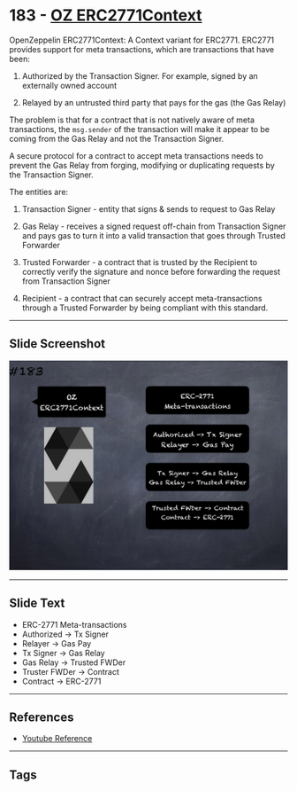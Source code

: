 # 183 - [OZ ERC2771Context](OZ%20ERC2771Context.md)
OpenZeppelin ERC2771Context: A Context variant for ERC2771. ERC2771 provides support for meta transactions, which are transactions that have been:

1.  Authorized by the Transaction Signer. For example, signed by an externally owned account
    
2.  Relayed by an untrusted third party that pays for the gas (the Gas Relay)

The problem is that for a contract that is not natively aware of meta transactions, the `msg.sender` of the transaction will make it appear to be coming from the Gas Relay and not the Transaction Signer. 

A secure protocol for a contract to accept meta transactions needs to prevent the Gas Relay from forging, modifying or duplicating requests by the Transaction Signer. 

The entities are:

1.  Transaction Signer - entity that signs & sends to request to Gas Relay
    
2.  Gas Relay - receives a signed request off-chain from Transaction Signer and pays gas to turn it into a valid transaction that goes through Trusted Forwarder
    
3.  Trusted Forwarder - a contract that is trusted by the Recipient to correctly verify the signature and nonce before forwarding the request from Transaction Signer
    
4.  Recipient - a contract that can securely accept meta-transactions through a Trusted Forwarder by being compliant with this standard.
___
## Slide Screenshot
![183.png](../../images/3.Solidity%20201/183.png)
___
## Slide Text
- ERC-2771 Meta-transactions
- Authorized -> Tx Signer
- Relayer -> Gas Pay
- Tx Signer -> Gas Relay
- Gas Relay -> Trusted FWDer
- Truster FWDer -> Contract
- Contract -> ERC-2771
___
## References
- [Youtube Reference](https://youtu.be/0kx8M4u5980?t=204)
___
## Tags